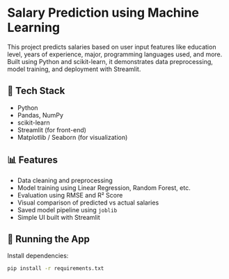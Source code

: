 # Salary Prediction using Machine Learning

This project predicts salaries based on user input features like education level, years of experience, major, programming languages used, and more. Built using Python and scikit-learn, it demonstrates data preprocessing, model training, and deployment with Streamlit.

## 🔧 Tech Stack
- Python
- Pandas, NumPy
- scikit-learn
- Streamlit (for front-end)
- Matplotlib / Seaborn (for visualization)

## 📊 Features
- Data cleaning and preprocessing
- Model training using Linear Regression, Random Forest, etc.
- Evaluation using RMSE and R² Score
- Visual comparison of predicted vs actual salaries
- Saved model pipeline using `joblib`
- Simple UI built with Streamlit

## 🚀 Running the App

Install dependencies:

```bash
pip install -r requirements.txt
